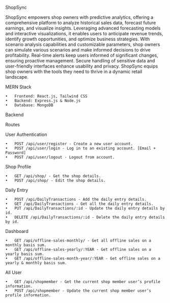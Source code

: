 ShopSync

ShopSync empowers shop owners with predictive analytics, offering a comprehensive platform to analyze historical sales data, forecast future earnings, and visualize insights. Leveraging advanced forecasting models and interactive visualizations, it enables users to anticipate revenue trends, identify growth opportunities, and optimize business strategies. With scenario analysis capabilities and customizable parameters, shop owners can simulate various scenarios and make informed decisions to drive profitability. Real-time alerts keep users informed of significant changes, ensuring proactive management. Secure handling of sensitive data and user-friendly interfaces enhance usability and privacy. ShopSync equips shop owners with the tools they need to thrive in a dynamic retail landscape.

MERN Stack

	•	Frontend: React.js, Tailwind CSS
	•	Backend: Express.js & Node.js
	•	Database: MongoDB

Backend

Routes

User Authentication

	•	POST /api/user/register - Create a new user account.
	•	POST /api/user/login - Log in to an existing account. [Email + Password]
	•	POST /api/user/logout - Logout from account.

Shop Profile

	•	GET /api/shop/ - Get the shop details.
	•	POST /api/shop/ - Edit the shop details.

Daily Entry

	•	POST /api/DailyTransactions - Add the daily entry details.
	•	GET /api/DailyTransactions - Get all the daily entry details.
	•	PUT /api/DailyTransactions/:id - Update the daily entry details by id.
	•	DELETE /api/DailyTransactions/:id - Delete the daily entry details by id.

Dashboard

	•	GET /api/offline-sales-monthly/ - Get all offline sales on a monthly basis sum.
	•	GET /api/offline-sales-yearly/:YEAR - Get offline sales on a yearly basis sum.
	•	GET /api/offline-sales-month-year/:YEAR - Get offline sales on a yearly & monthly basis sum.

All User

	•	GET /api/shopmember - Get the current shop member user’s profile information.
	•	POST /api/shopmember - Update the current shop member user’s profile information.
